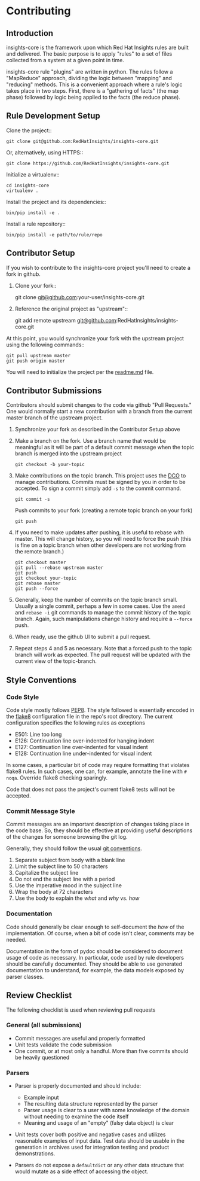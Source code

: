 # Contributing

## Introduction

insights-core is the framework upon which Red Hat Insights rules are built and
delivered.  The basic purpose is to apply "rules" to a set of files collected
from a system at a given point in time.

insights-core rule "plugins" are written in python.  The rules follow a
"MapReduce" approach, dividing the logic between "mapping" and
"reducing" methods.  This is a convenient approach where a rule's logic
takes place in two steps.  First, there is a "gathering of facts" (the
map phase) followed by logic being applied to the facts (the reduce
phase).


## Rule Development Setup

Clone the project::

    git clone git@github.com:RedHatInsights/insights-core.git

Or, alternatively, using HTTPS::

    git clone https://github.com/RedHatInsights/insights-core.git

Initialize a virtualenv::

    cd insights-core
    virtualenv .

Install the project and its dependencies::

    bin/pip install -e .

Install a rule repository::

    bin/pip install -e path/to/rule/repo


## Contributor Setup

If you wish to contribute to the insights-core project you'll need to create a fork in github.

1. Clone your fork::

    git clone git@github.com:your-user/insights-core.git

2. Reference the original project as "upstream"::

    git add remote upstream git@github.com:RedHatInsights/insights-core.git

At this point, you would synchronize your fork with the upstream project
using the following commands::

    git pull upstream master
    git push origin master

You will need to initialize the project per the
[readme.md](https://github.com/RedHatInsights/insights-core/blob/master/README.md)
file.


## Contributor Submissions

Contributors should submit changes to the code via github "Pull
Requests."  One would normally start a new contribution with a branch
from the current master branch of the upstream project.

1. Synchronize your fork as described in the Contributor Setup above

2. Make a branch on the fork.  Use a branch name that would be
   meaningful as it will be part of a default commit message when the
   topic branch is merged into the upstream project
   
       git checkout -b your-topic
   
3. Make contributions on the topic branch.  This project uses the
   [DCO](https://developercertificate.org/) to manage contributions. Commits
   must be signed by you in order to be accepted. To sign a commit simply add
   `-s` to the commit command.

       git commit -s

   Push commits to your fork (creating a remote topic branch on your fork)

       git push

4. If you need to make updates after pushing, it is useful to rebase
   with master.  This will change history, so you will need to force the
   push (this is fine on a topic branch when other developers are not
   working from the remote branch.)

       git checkout master
       git pull --rebase upstream master
       git push
       git checkout your-topic
       git rebase master
       git push --force

5. Generally, keep the number of commits on the topic branch small.
   Usually a single commit, perhaps a few in some cases.  Use the
   `amend` and `rebase -i` git commands to manage the commit history
   of the topic branch.  Again, such manipulations change history and
   require a `--force` push.

6. When ready, use the github UI to submit a pull request.

7. Repeat steps 4 and 5 as necessary.  Note that a forced push to the
   topic branch will work as expected.  The pull request will be
   updated with the current view of the topic-branch.


## Style Conventions


### Code Style

Code style mostly follows [PEP8](https://www.python.org/dev/peps/pep-0008/).
The style followed is essentially encoded in the
[flake8](http://flake8.pycqa.org/en/latest/) configuration file in the
repo's root directory.  The current configuration specifies the
following rules as exceptions

- E501: Line too long
- E126: Continuation line over-indented for hanging indent
- E127: Continuation line over-indented for visual indent
- E128: Continuation line under-indented for visual indent

In some cases, a particular bit of code may require formatting that
violates flake8 rules.  In such cases, one can, for example, annotate
the line with ``# noqa``.  Override flake8 checking sparingly.

Code that does not pass the project's current flake8 tests
will not be accepted.


### Commit Message Style

Commit messages are an important description of changes taking place in
the code base. So, they should be effective at providing useful
descriptions of the changes for someone browsing the git log.

Generally, they should follow the usual
[git conventions](http://chris.beams.io/posts/git-commit/).

1. Separate subject from body with a blank line
2. Limit the subject line to 50 characters
3. Capitalize the subject line
4. Do not end the subject line with a period
5. Use the imperative mood in the subject line
6. Wrap the body at 72 characters
7. Use the body to explain the *what* and *why* vs. *how*


### Documentation

Code should generally be clear enough to self-document the *how* of the
implementation.  Of course, when a bit of code isn't clear, comments may
be needed.

Documentation in the form of pydoc should be considered to document
usage of code as necessary.  In particular, code used by rule developers
should be carefully documented.  They should be able to use generated
documentation to understand, for example, the data models exposed by
parser classes.

## Review Checklist

The following checklist is used when reviewing pull requests


### General (all submissions)

- Commit messages are useful and properly formatted
- Unit tests validate the code submission
- One commit, or at most only a handful.  More than five commits should
  be heavily questioned


### Parsers

- Parser is properly documented and should include:
   - Example input
   - The resulting data structure represented by the parser
   - Parser usage is clear to a user with some knowledge of the domain
     without needing to examine the code itself
   - Meaning and usage of an "empty" (falsy data object) is clear

- Unit tests cover both positive and negative cases and utilizes
  reasonable examples of input data. Test data should be usable in the
  generation in archives used for integration testing and product
  demonstrations.

- Parsers do not expose a ``defaultdict`` or any other data structure that
  would mutate as a side effect of accessing the object.
